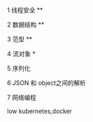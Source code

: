 1 线程安全   **

2 数据结构  **

3 范型  **

4 流对象 *

5 序列化

6 JSON 和 object之间的解析

7 网络编程


 
low kubernetes,docker
